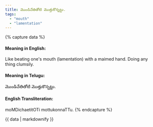 ```yaml
---
title: మొండిచేతితోటి మొత్తుకొన్నట్టు.
tags:
  - "mouth"
  - "lamentation"
---
```


{% capture data %}
#### Meaning in English:
Like beating one's mouth (lamentation) with a maimed hand.
Doing any thing clumsily.

#### Meaning in Telugu:
మొండిచేతితోటి మొత్తుకొన్నట్టు.

#### English Transliteration:
moMDichaetitOTi mottukonnaTTu.
{% endcapture %}

{{ data | markdownify }}

